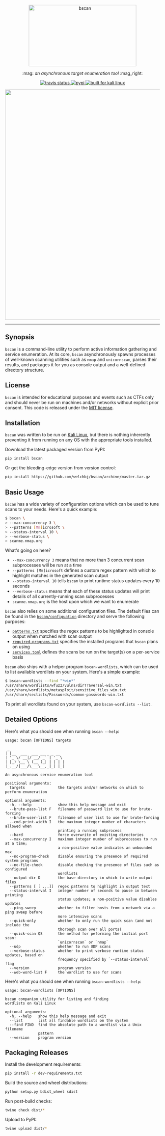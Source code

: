 <p align="center">
  <img width="350" height="200" src="https://raw.githubusercontent.com/welchbj/bscan/master/static/logo.png" alt="bscan">
</p>
<p align="center">
  :mag: <em>an asynchronous target enumeration tool</em> :mag_right:
</p>
<p align="center">
  <a href="https://travis-ci.org/welchbj/bscan">
    <img src="https://img.shields.io/travis/welchbj/bscan/master.svg?style=flat-square&label=travis" alt="travis status">
  </a>
  <a href="https://pypi.org/project/bscan/">
    <img src="https://img.shields.io/pypi/v/bscan.svg?style=flat-square&label=pypi" alt="pypi">
  </a>
  <a href="https://www.kali.org/">
    <img src="https://img.shields.io/badge/built%20for-kali-2a98ed.svg?style=flat-square" alt="built for kali linux">
  </a>
</p>

<p align="center">
  <a href="https://asciinema.org/a/205992?autoplay=1&speed=3">
    <img src="https://asciinema.org/a/205992.png" width="750"/>
  </a>
</p>

---

## Synopsis

`bscan` is a command-line utility to perform active information gathering and service enumeration. At its core, `bscan` asynchronously spawns processes of well-known scanning utilities such as `nmap` and `unicornscan`, parses their results, and packages it for you as console output and a well-defined directory structure.


## License

`bscan` is intended for educational purposes and events such as CTFs only and should never be run on machines and/or networks without explicit prior consent. This code is released under the [MIT license](https://opensource.org/licenses/MIT).


## Installation

`bscan` was written to be run on [Kali Linux](https://www.kali.org/), but there is nothing inherently preventing it from running on any OS with the appropriate tools installed.

Download the latest packaged version from PyPI:
```sh
pip install bscan
```

Or get the bleeding-edge version from version control:
```sh
pip install https://github.com/welchbj/bscan/archive/master.tar.gz
```


## Basic Usage

`bscan` has a wide variety of configuration options which can be used to tune scans to your needs. Here's a quick example:
```sh
$ bscan \
> --max-concurrency 3 \
> --patterns [Mm]icrosoft \
> --status-interval 10 \
> --verbose-status \
> scanme.nmap.org
```

What's going on here?
* `--max-concurrency 3` means that no more than 3 concurrent scan subprocesses will be run at a time
* `--patterns [Mm]icrosoft` defines a custom regex pattern with which to highlight matches in the generated scan output
* `--status-interval 10` tells `bscan` to print runtime status updates every 10 seconds
* `--verbose-status` means that each of these status updates will print details of all currently-running scan subprocesses
* `scanme.nmap.org` is the host upon which we want to enumerate

`bscan` also relies on some additional configuration files. The default files can be found in the [`bscan/configuation`](bscan/configuration) directory and serve the following purposes:
* [`patterns.txt`](bscan/configuration/patterns.txt) specifies the regex patterns to be highlighted in console output when matched with scan output
* [`required-programs.txt`](bscan/configuration/required-programs.txt) specifies the installed programs that `bscan` plans on using
* [`services.toml`](bscan/configuration/services.toml) defines the scans be run on the target(s) on a per-service basis

`bscan` also ships with a helper program `bscan-wordlists`, which can be used to list available wordlists on your system. Here's a simple example:
```sh
$ bscan-wordlists --find "*win*"
/usr/share/wordlists/wfuzz/vulns/dirTraversal-win.txt
/usr/share/wordlists/metasploit/sensitive_files_win.txt
/usr/share/seclists/Passwords/common-passwords-win.txt
```

To print all wordlists found on your system, use `bscan-wordlists --list`.


## Detailed Options

Here's what you should see when running `bscan --help`:
```
usage: bscan [OPTIONS] targets

 _
| |__  ___  ___ __ _ _ __
| '_ \/ __|/ __/ _` | '_ \
| |_) \__ \ (__ (_| | | | |
|_.__/|___/\___\__,_|_| |_|

An asynchronous service enumeration tool

positional arguments:
  targets               the targets and/or networks on which to perform enumeration

optional arguments:
  -h, --help            show this help message and exit
  --brute-pass-list F   filename of password list to use for brute-forcing
  --brute-user-list F   filename of user list to use for brute-forcing
  --cmd-print-width I   the maximum integer number of characters allowed when
                        printing a running subprocess
  --hard                force overwrite of existing directories
  --max-concurrency I   maximum integer number of subprocesses to run at a time;
                        a non-positive value indicates an unbounded max
  --no-program-check    disable ensuring the presence of required system programs
  --no-file-check       disable checking the presence of files such as configured
                        wordlists
  --output-dir D        the base directory in which to write output files
  --patterns [ [ ...]]  regex patterns to highlight in output text
  --status-interval I   integer number of seconds to pause in between printing
                        status updates; a non-positive value disables updates
  --ping-sweep          whether to filter hosts from a network via a ping sweep before
                        more intensive scans
  --quick-only          whether to only run the quick scan (and not include the
                        thorough scan over all ports)
  --quick-scan QS       the method for peforming the initial port scan:
                        `unicornscan` or `nmap`
  --udp                 whether to run UDP scans
  --verbose-status      whether to print verbose runtime status updates, based on
                        frequency specified by `--status-interval` flag
  --version             program version
  --web-word-list F     the wordlist to use for scans
```

Here's what you should see when running `bscan-wordlists --help`:
```
usage: bscan-wordlists [OPTIONS]

bscan companion utility for listing and finding
wordlists on Kali Linux

optional arguments:
  -h, --help   show this help message and exit
  --list       list all findable wordlists on the system
  --find FIND  find the absolute path to a wordlist via a Unix filename
               pattern
  --version    program version
```


## Packaging Releases

Install the development requirements:
```sh
pip install -r dev-requirements.txt
```

Build the source and wheel distributions:
```sh
python setup.py bdist_wheel sdist
```

Run post-build checks:
```sh
twine check dist/*
```

Upload to PyPI:
```sh
twine upload dist/*
```
